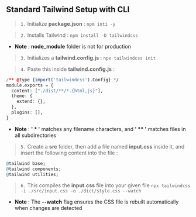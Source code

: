## Standard Tailwind Setup with CLI

> `1.` Initialize **package.json** : `npm inti -y`

> `2.` Installs Tailwind : `npm install -D tailwindcss`

- **Note** : **node_module** folder is not for production

> `3.` Initializes a **tailwind.config.js** : `npx tailwindcss init`

> `4.` Paste this inside **tailwind.config.js** :
<!-- Paste This Code -->
```r
/** @type {import('tailwindcss').Config} */
module.exports = {
  content: ["./dist/**/*.{html,js}"],
  theme: {
    extend: {},
  },
  plugins: [],
}
```
- **Note** : **' * '** matches any filename characters, and **' ** '** matches files in all subdirectories

> `5.` Create a **src** folder, then add a file named **input.css** inside it, and insert the following content into the file : 
<!-- Paste This Code -->
```r
@tailwind base;
@tailwind components;
@tailwind utilities;
```

> `6.` This compiles the **input.css** file into your given file `npx tailwindcss -i ./src/input.css -o ./dict/style.css --watch`

- **Note** : The **--watch** flag ensures the CSS file is rebuilt automatically when changes are detected